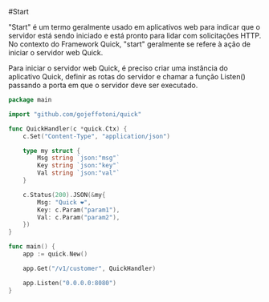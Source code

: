 #Start

"Start" é um termo geralmente usado em aplicativos web para indicar que o servidor está sendo iniciado e está pronto para lidar com solicitações HTTP. No contexto do Framework Quick, "start" geralmente se refere à ação de iniciar o servidor web Quick.

Para iniciar o servidor web Quick, é preciso criar uma instância do aplicativo Quick, definir as rotas do servidor e chamar a função Listen() passando a porta em que o servidor deve ser executado.

```go
package main

import "github.com/gojeffotoni/quick"

func QuickHandler(c *quick.Ctx) {
	c.Set("Content-Type", "application/json")

	type my struct {
		Msg string `json:"msg"`
		Key string `json:"key"`
		Val string `json:"val"`
	}

	c.Status(200).JSON(&my{
		Msg: "Quick ❤️",
		Key: c.Param("param1"),
		Val: c.Param("param2"),
	})
}

func main() {
	app := quick.New()

	app.Get("/v1/customer", QuickHandler)

	app.Listen("0.0.0.0:8080")
}
```